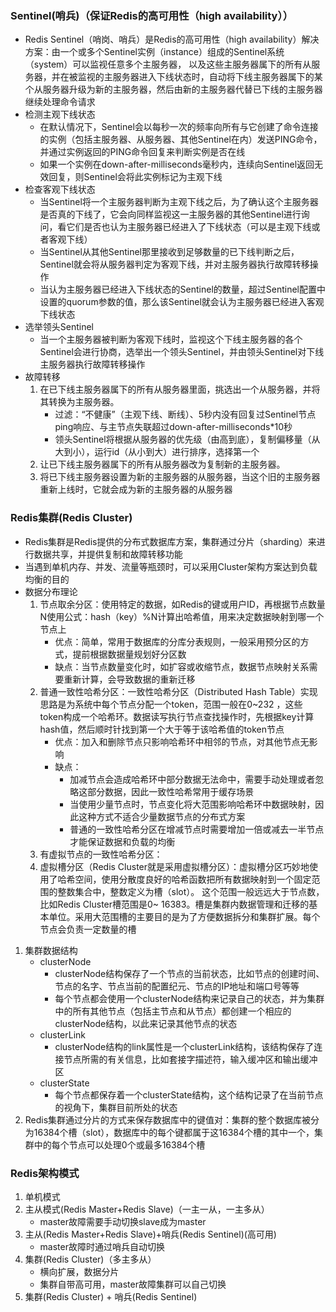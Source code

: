 ### Sentinel(哨兵)（保证Redis的高可用性（high availability））

- Redis Sentinel（哨岗、哨兵）是Redis的高可用性（high availability）解决方案：由一个或多个Sentinel实例（instance）组成的Sentinel系统（system）可以监视任意多个主服务器，
  以及这些主服务器属下的所有从服务器，并在被监视的主服务器进入下线状态时，自动将下线主服务器属下的某个从服务器升级为新的主服务器，然后由新的主服务器代替已下线的主服务器继续处理命令请求
- 检测主观下线状态
    - 在默认情况下，Sentinel会以每秒一次的频率向所有与它创建了命令连接的实例（包括主服务器、从服务器、其他Sentinel在内）发送PING命令，并通过实例返回的PING命令回复来判断实例是否在线
    - 如果一个实例在down-after-milliseconds毫秒内，连续向Sentinel返回无效回复，则Sentinel会将此实例标记为主观下线
- 检查客观下线状态
    - 当Sentinel将一个主服务器判断为主观下线之后，为了确认这个主服务器是否真的下线了，它会向同样监视这一主服务器的其他Sentinel进行询问，看它们是否也认为主服务器已经进入了下线状态（可以是主观下线或者客观下线）
    - 当Sentinel从其他Sentinel那里接收到足够数量的已下线判断之后，Sentinel就会将从服务器判定为客观下线，并对主服务器执行故障转移操作
    - 当认为主服务器已经进入下线状态的Sentinel的数量，超过Sentinel配置中设置的quorum参数的值，那么该Sentinel就会认为主服务器已经进入客观下线状态
- 选举领头Sentinel
    - 当一个主服务器被判断为客观下线时，监视这个下线主服务器的各个Sentinel会进行协商，选举出一个领头Sentinel，并由领头Sentinel对下线主服务器执行故障转移操作
- 故障转移
    1. 在已下线主服务器属下的所有从服务器里面，挑选出一个从服务器，并将其转换为主服务器。
        - 过滤：“不健康”（主观下线、断线）、5秒内没有回复过Sentinel节点ping响应、与主节点失联超过down-after-milliseconds*10秒
        - 领头Sentinel将根据从服务器的优先级（由高到底），复制偏移量（从大到小），运行id（从小到大）进行排序，选择第一个
    2. 让已下线主服务器属下的所有从服务器改为复制新的主服务器。
    3. 将已下线主服务器设置为新的主服务器的从服务器，当这个旧的主服务器重新上线时，它就会成为新的主服务器的从服务器

### Redis集群(Redis Cluster)

- Redis集群是Redis提供的分布式数据库方案，集群通过分片（sharding）来进行数据共享，并提供复制和故障转移功能
- 当遇到单机内存、并发、流量等瓶颈时，可以采用Cluster架构方案达到负载均衡的目的
- 数据分布理论
    1. 节点取余分区：使用特定的数据，如Redis的键或用户ID，再根据节点数量N使用公式：hash（key）%N计算出哈希值，用来决定数据映射到哪一个节点上
        - 优点：简单，常用于数据库的分库分表规则，一般采用预分区的方式，提前根据数据量规划好分区数
        - 缺点：当节点数量变化时，如扩容或收缩节点，数据节点映射关系需要重新计算，会导致数据的重新迁移
    2. 普通一致性哈希分区：一致性哈希分区（Distributed Hash Table）实现思路是为系统中每个节点分配一个token，范围一般在0~232
       ，这些token构成一个哈希环。数据读写执行节点查找操作时，先根据key计算hash值，然后顺时针找到第一个大于等于该哈希值的token节点
        - 优点：加入和删除节点只影响哈希环中相邻的节点，对其他节点无影响
        - 缺点：
            - 加减节点会造成哈希环中部分数据无法命中，需要手动处理或者忽略这部分数据，因此一致性哈希常用于缓存场景
            - 当使用少量节点时，节点变化将大范围影响哈希环中数据映射，因此这种方式不适合少量数据节点的分布式方案
            - 普通的一致性哈希分区在增减节点时需要增加一倍或减去一半节点才能保证数据和负载的均衡
    3. 有虚拟节点的一致性哈希分区：
    4. 虚拟槽分区（Redis Cluster就是采用虚拟槽分区）：虚拟槽分区巧妙地使用了哈希空间，使用分散度良好的哈希函数把所有数据映射到一个固定范围的整数集合中，整数定义为槽（slot）。 这个范围一般远远大于节点数，比如Redis Cluster槽范围是0~
       16383。槽是集群内数据管理和迁移的基本单位。采用大范围槽的主要目的是为了方便数据拆分和集群扩展。每个节点会负责一定数量的槽

1. 集群数据结构
    - clusterNode
        - clusterNode结构保存了一个节点的当前状态，比如节点的创建时间、节点的名字、节点当前的配置纪元、节点的IP地址和端口号等等
        - 每个节点都会使用一个clusterNode结构来记录自己的状态，并为集群中的所有其他节点（包括主节点和从节点）都创建一个相应的clusterNode结构，以此来记录其他节点的状态
    - clusterLink
        - clusterNode结构的link属性是一个clusterLink结构，该结构保存了连接节点所需的有关信息，比如套接字描述符，输入缓冲区和输出缓冲区
    - clusterState
        - 每个节点都保存着一个clusterState结构，这个结构记录了在当前节点的视角下，集群目前所处的状态
2. Redis集群通过分片的方式来保存数据库中的键值对：集群的整个数据库被分为16384个槽（slot），数据库中的每个键都属于这16384个槽的其中一个，集群中的每个节点可以处理0个或最多16384个槽

### Redis架构模式

1. 单机模式
2. 主从模式(Redis Master+Redis Slave)（一主一从，一主多从）
    - master故障需要手动切换slave成为master
3. 主从(Redis Master+Redis Slave)+哨兵(Redis Sentinel)(高可用)
    - master故障时通过哨兵自动切换
4. 集群(Redis Cluster)（多主多从）
    - 横向扩展，数据分片
    - 集群自带高可用，master故障集群可以自己切换
5. 集群(Redis Cluster) + 哨兵(Redis Sentinel)



